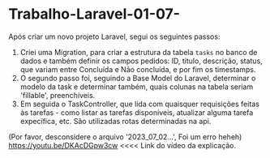 # Trabalho-Laravel-01-07-
Após criar um novo projeto Laravel, segui os seguintes passos:
  1. Criei uma Migration, para criar a estrutura da tabela `tasks` no banco de dados e também definir os campos pedidos: ID, titulo, descrição,
status, que variam entre Concluída e Não concluída, e por fim os timestamps.
  2. O segundo passo foi, seguindo a Base Model do Laravel, determinar o modelo da task e determinar também,
 quais colunas na tabela seriam 'fillable', preenchíveis.
  3. Em seguida o TaskController, que lida com quaisquer requisições feitas às tarefas - como listar as tarefas disponíveis, atualizar alguma tarefa expecífica, etc. São utilizadas rotas determinadas na api.

(Por favor, desconsidere o arquivo '2023_07_02...', Foi um erro heheh)
https://youtu.be/DKAcDGpw3cw <<<< Link do vídeo da explicação.
